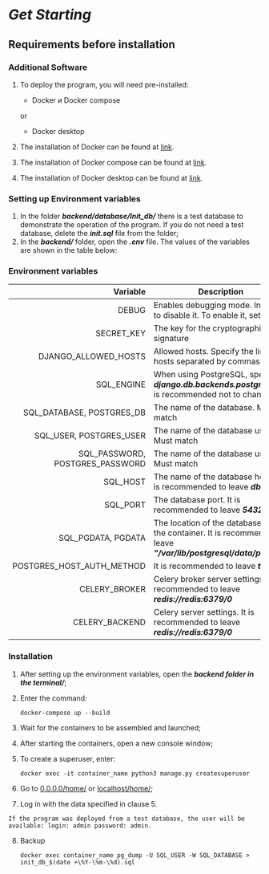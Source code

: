 # ***Get Starting***

## Requirements before installation

### Additional Software

1. To deploy the program, you will need pre-installed:
    * Docker и Docker compose

    or

    * Docker desktop

2. The installation of Docker can be found at [link](
https://docs.docker.com/engine/).

3. The installation of Docker compose can be found at [link](
https://docs.docker.com/compose/).

4. The installation of Docker desktop can be found at [link](
https://docs.docker.com/get-docker/).

### Setting up Environment variables

1. In the folder ***backend/database/Init_db/*** there is a test database to demonstrate the operation of the program. If you do not need a test database, delete the ***init.sql*** file from the folder;
2. In the ***backend/*** folder, open the ***.env*** file. The values of the variables are shown in the table below:

### Environment variables

|                      Variable | Description                                                                                            |
|--------------------------------:|-----------------------------------------------------------------------------------------------------|
|                           DEBUG | Enables debugging mode. Install ***0*** to disable it. To enable it, set ***1***       |
|                      SECRET_KEY | The key for the cryptographic signature                                                                  |
|            DJANGO_ALLOWED_HOSTS | Allowed hosts. Specify the list of hosts separated by commas                                          |
|                      SQL_ENGINE | When using PostgreSQL, specify ***django.db.backends.postgresql***. It is recommended not to change |
|       SQL_DATABASE, POSTGRES_DB | The name of the database. Must match                                                                            |
|         SQL_USER, POSTGRES_USER | The name of the database user. Must match                                                               |
| SQL_PASSWORD, POSTGRES_PASSWORD | The name of the database user. Must match                                                            |
|                        SQL_HOST | The name of the database host. It is recommended to leave ***db***                                                       |
|                        SQL_PORT | The database port. It is recommended to leave ***5432***                                                          |
|              SQL_PGDATA, PGDATA | The location of the database inside the container. It is recommended to leave ***"/var/lib/postgresql/data/pgdata"***   |
|       POSTGRES_HOST_AUTH_METHOD | It is recommended to leave ***trust***                                                                 |
|                   CELERY_BROKER | Celery broker server settings. It is recommended to leave ***redis://redis:6379/0***                 |
|                  CELERY_BACKEND | Celery server settings. It is recommended to leave ***redis://redis:6379/0***                         |

### Installation

1. After setting up the environment variables, open the ***backend folder in the terminal/***;
2. Enter the command:

    ```
    docker-compose up --build
    ```

3. Wait for the containers to be assembled and launched;
4. After starting the containers, open a new console window;
5. To create a superuser, enter:

    ```
    docker exec -it container_name python3 manage.py createsuperuser
    ```
    
6. Go to [0.0.0.0/home/](http://0.0.0.0/home/) or [localhost/home/](http://localhost/home/);
7. Log in with the data specified in clause 5.

`If the program was deployed from a test database, the user will be available: login: admin password: admin.`

8. Backup

    ```
    docker exec container_name pg_dump -U SQL_USER -W SQL_DATABASE > init_db_$(date +\%Y-\%m-\%d).sql
    ```

